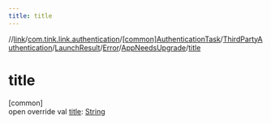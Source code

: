 ```yaml
---
title: title
---
```

//[link](../../../../../../../index.html)/[com.tink.link.authentication](../../../../../index.html)/[[common]AuthenticationTask](../../../../index.html)/[ThirdPartyAuthentication](../../../index.html)/[LaunchResult](../../index.html)/[Error](../index.html)/[AppNeedsUpgrade](index.html)/[title](title.html)



# title



[common]\
open override val [title](title.html): [String](https://kotlinlang.org/api/latest/jvm/stdlib/kotlin/-string/index.html)





